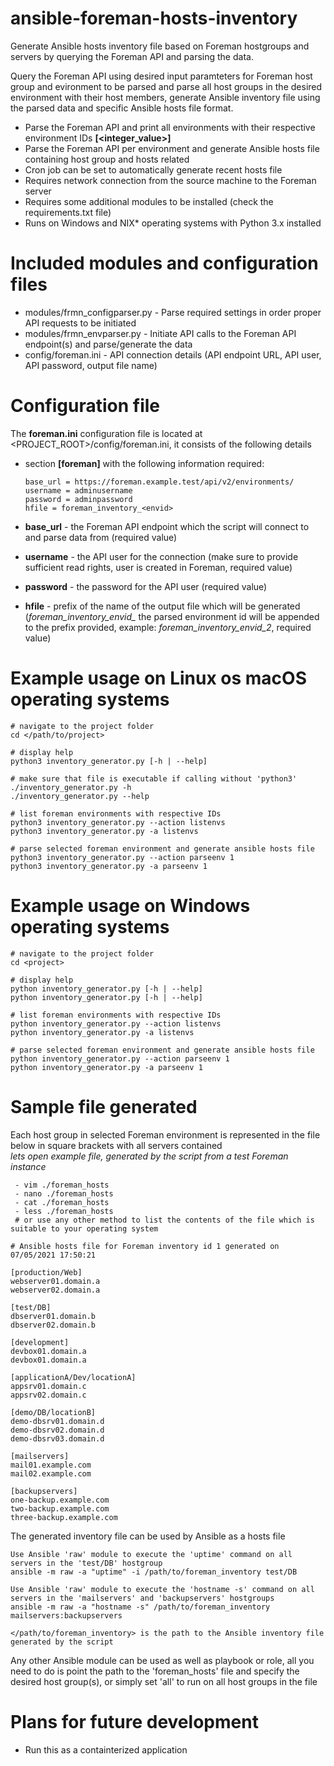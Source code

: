 # ansible-foreman-hosts-inventory
Generate Ansible hosts inventory file based on Foreman hostgroups and servers by querying the Foreman API and parsing the data.

Query the Foreman API using desired input paramteters for Foreman host group and evironment to be parsed and parse all host groups in the desired
environment with their host members, generate Ansible inventory file
using the parsed data and specific Ansible hosts file format.

 - Parse the Foreman API and print all environments with their respective environment IDs **[<integer_value>]**
 - Parse the Foreman API per environment and generate Ansible hosts file containing host group and hosts related
 - Cron job can be set to automatically generate recent hosts file
 - Requires network connection from the source machine to the Foreman server
 - Requires some additional modules to be installed (check the requirements.txt file)
 - Runs on Windows and NIX* operating systems with Python 3.x installed

# Included modules and configuration files
 - modules/frmn_configparser.py - Parse required settings in order proper API requests to be initiated
 - modules/frmn_envparser.py - Initiate API calls to the Foreman API endpoint(s) and parse/generate the data
 - config/foreman.ini - API connection details (API endpoint URL, API user, API password, output file name)

# Configuration file
The **foreman.ini** configuration file is located at <PROJECT_ROOT>/config/foreman.ini, it consists of the following details
 - section **[foreman]** with the following information required:
    ```
    base_url = https://foreman.example.test/api/v2/environments/
    username = adminusername
    password = adminpassword
    hfile = foreman_inventory_<envid>
    ```

 - **base_url** - the Foreman API endpoint which the script will connect to and parse data from (required value)
 - **username** - the API user for the connection (make sure to provide sufficient read rights, user is created in Foreman, required value)
 - **password** - the password for the API user (required value)
 - **hfile** - prefix of the name of the output file which will be generated (*foreman_inventory_envid_* the parsed environment id will be appended to the prefix provided, example: *foreman_inventory_envid_2*, required value)

# Example usage on Linux os macOS operating systems
```
# navigate to the project folder
cd </path/to/project>

# display help
python3 inventory_generator.py [-h | --help]

# make sure that file is executable if calling without 'python3'
./inventory_generator.py -h
./inventory_generator.py --help

# list foreman environments with respective IDs
python3 inventory_generator.py --action listenvs
python3 inventory_generator.py -a listenvs

# parse selected foreman environment and generate ansible hosts file
python3 inventory_generator.py --action parseenv 1
python3 inventory_generator.py -a parseenv 1
```

# Example usage on Windows operating systems
```
# navigate to the project folder
cd <project>

# display help
python inventory_generator.py [-h | --help]
python inventory_generator.py [-h | --help]

# list foreman environments with respective IDs
python inventory_generator.py --action listenvs
python inventory_generator.py -a listenvs

# parse selected foreman environment and generate ansible hosts file
python inventory_generator.py --action parseenv 1
python inventory_generator.py -a parseenv 1
```

# Sample file generated
Each host group in selected Foreman environment is represented in the file below in square brackets with all servers contained  
*lets open example file, generated by the script from a test Foreman instance*
```
 - vim ./foreman_hosts
 - nano ./foreman_hosts
 - cat ./foreman_hosts
 - less ./foreman_hosts
 # or use any other method to list the contents of the file which is suitable to your operating system
```

```
# Ansible hosts file for Foreman inventory id 1 generated on 07/05/2021 17:50:21

[production/Web]
webserver01.domain.a
webserver02.domain.a

[test/DB]
dbserver01.domain.b
dbserver02.domain.b

[development]
devbox01.domain.a
devbox01.domain.a

[applicationA/Dev/locationA]
appsrv01.domain.c
appsrv02.domain.c

[demo/DB/locationB]
demo-dbsrv01.domain.d
demo-dbsrv02.domain.d
demo-dbsrv03.domain.d

[mailservers]
mail01.example.com
mail02.example.com

[backupservers]
one-backup.example.com
two-backup.example.com
three-backup.example.com
```

The generated inventory file can be used by Ansible as a hosts file
```
Use Ansible 'raw' module to execute the 'uptime' command on all servers in the 'test/DB' hostgroup
ansible -m raw -a "uptime" -i /path/to/foreman_inventory test/DB

Use Ansible 'raw' module to execute the 'hostname -s' command on all servers in the 'mailservers' and 'backupservers' hostgroups
ansible -m raw -a "hostname -s" /path/to/foreman_inventory mailservers:backupservers

</path/to/foreman_inventory> is the path to the Ansible inventory file generated by the script
```
Any other Ansible module can be used as well as playbook or role, all you need to do is point the path to the 'foreman_hosts' file and specify the desired host group(s), or simply set 'all' to run on all host groups in the file

# Plans for future development
- Run this as a containterized application
